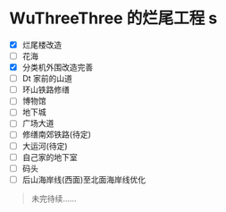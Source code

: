 # WuThreeThree 的烂尾工程 s

-   [x] 烂尾楼改造
-   [ ] 花海
-   [x] 分类机外围改造完善
-   [ ] Dt 家前的山道
-   [ ] 环山铁路修缮
-   [ ] 博物馆
-   [ ] 地下城
-   [ ] 广场大道
-   [ ] 修缮南郊铁路(待定)
-   [ ] 大运河(待定)
-   [ ] 自己家的地下室
-   [ ] 码头
-   [ ] 后山海岸线(西面)至北面海岸线优化

> 未完待续……
